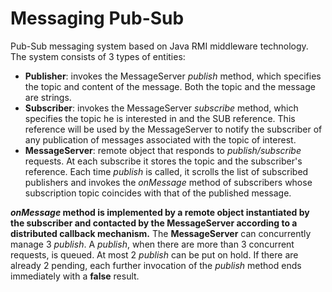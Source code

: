 # Messaging Pub-Sub
Pub-Sub messaging system based on Java RMI middleware technology. The system consists of 3 types of entities:
* **Publisher**: invokes the MessageServer *publish* method, which specifies the topic and content of the message. Both the topic and the message are strings.
* **Subscriber**: invokes the MessageServer *subscribe* method, which specifies the topic he is interested in and the SUB reference. This reference will be used by the MessageServer to notify the subscriber of any publication of messages associated with the topic of interest.
* **MessageServer**: remote object that responds to *publish/subscribe* requests. At each subscribe it stores the topic and the subscriber's reference. Each time *publish* is called, it scrolls the list of subscribed publishers and invokes the *onMessage* method of subscribers whose subscription topic coincides with that of the published message.

***onMessage* method is implemented by a remote object instantiated by the subscriber and contacted by the MessageServer according to a distributed callback mechanism.**
The **MessageServer** can concurrently manage 3 *publish*. A *publish*, when there are more than 3 concurrent requests, is queued. At most 2 *publish* can be put on hold. If there are already 2 pending, each further invocation of the *publish* method ends immediately with a **false** result.